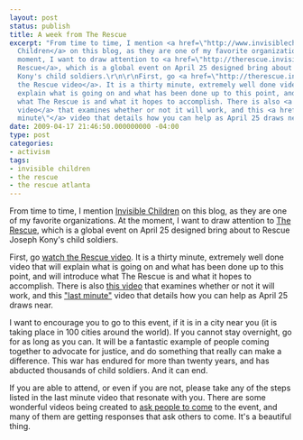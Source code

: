 ```yaml
---
layout: post
status: publish
title: A week from The Rescue
excerpt: "From time to time, I mention <a href=\"http://www.invisiblechildren.com/\">Invisible
  Children</a> on this blog, as they are one of my favorite organizations. At the
  moment, I want to draw attention to <a href=\"http://therescue.invisiblechildren.com/\">The
  Rescue</a>, which is a global event on April 25 designed bring about to Rescue Joseph
  Kony's child soldiers.\r\n\r\nFirst, go <a href=\"http://therescue.invisiblechildren.com/en/#/watch/\">watch
  the Rescue video</a>. It is a thirty minute, extremely well done video that will
  explain what is going on and what has been done up to this point, and will introduce
  what The Rescue is and what it hopes to accomplish. There is also <a href=\"http://behindthescenes.invisiblechildren.com/post/96932852/it-will-work-it-must\">this
  video</a> that examines whether or not it will work, and this <a href=\"http://www.invisiblechildren.com/lastminute/\">\"last
  minute\"</a> video that details how you can help as April 25 draws near."
date: 2009-04-17 21:46:50.000000000 -04:00
type: post
categories:
- activism
tags:
- invisible children
- the rescue
- the rescue atlanta
---
```

From time to time, I mention <a href="http://www.invisiblechildren.com/">Invisible Children</a> on this blog, as they are one of my favorite organizations. At the moment, I want to draw attention to <a href="http://therescue.invisiblechildren.com/">The Rescue</a>, which is a global event on April 25 designed bring about to Rescue Joseph Kony's child soldiers.

First, go <a href="http://therescue.invisiblechildren.com/en/#/watch/">watch the Rescue video</a>. It is a thirty minute, extremely well done video that will explain what is going on and what has been done up to this point, and will introduce what The Rescue is and what it hopes to accomplish. There is also <a href="http://behindthescenes.invisiblechildren.com/post/96932852/it-will-work-it-must">this video</a> that examines whether or not it will work, and this <a href="http://www.invisiblechildren.com/lastminute/">"last minute"</a> video that details how you can help as April 25 draws near.

I want to encourage you to go to this event, if it is in a city near you (it is taking place in 100 cities around the world). If you cannot stay overnight, go for as long as you can. It will be a fantastic example of people coming together to advocate for justice, and do something that really can make a difference. This war has endured for more than twenty years, and has abducted thousands of child soldiers. And it can end.

If you are able to attend, or even if you are not, please take any of the steps listed in the last minute video that resonate with you. There are some wonderful videos being created to <a href="http://www.youtube.com/user/TheRescueIC">ask people to come</a> to the event, and many of them are getting responses that ask others to come. It's a beautiful thing.
